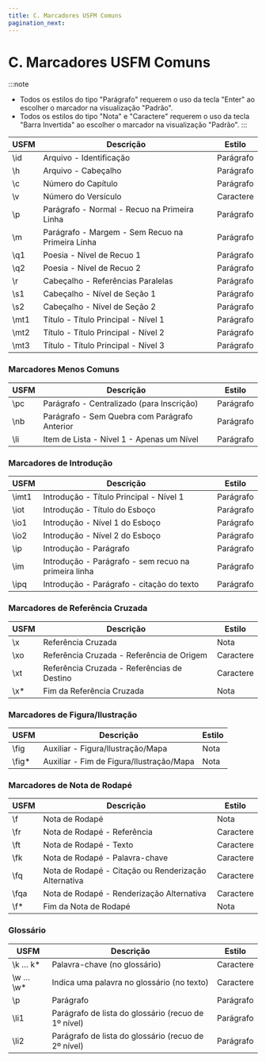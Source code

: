 ```yaml
---
title: C. Marcadores USFM Comuns
pagination_next:
---
```


# C. Marcadores USFM Comuns
:::note
- Todos os estilos do tipo "Parágrafo" requerem o uso da tecla "Enter" ao escolher o marcador na visualização "Padrão".
- Todos os estilos do tipo "Nota" e "Caractere" requerem o uso da tecla "Barra Invertida" ao escolher o marcador na visualização "Padrão".
:::

| USFM    | Descrição                                  | Estilo     |
| ------- | ------------------------------------------ | ---------- |
| \\id  | Arquivo - Identificação                    | Parágrafo  |
| \\h   | Arquivo - Cabeçalho                        | Parágrafo  |
| \\c   | Número do Capítulo                         | Parágrafo  |
| \\v   | Número do Versículo                        | Caractere  |
| \\p   | Parágrafo - Normal - Recuo na Primeira Linha    | Parágrafo  |
| \\m   | Parágrafo - Margem - Sem Recuo na Primeira Linha | Parágrafo  |
| \\q1  | Poesia - Nível de Recuo 1                 | Parágrafo  |
| \\q2  | Poesia - Nível de Recuo 2                 | Parágrafo  |
| \\r   | Cabeçalho - Referências Paralelas         | Parágrafo  |
| \\s1  | Cabeçalho - Nível de Seção 1              | Parágrafo  |
| \\s2  | Cabeçalho - Nível de Seção 2              | Parágrafo  |
| \\mt1 | Título - Título Principal - Nível 1       | Parágrafo  |
| \\mt2 | Título - Título Principal - Nível 2       | Parágrafo  |
| \\mt3 | Título - Título Principal - Nível 3       | Parágrafo  |

### Marcadores Menos Comuns

| USFM   | Descrição                                 | Estilo     |
| ------ | ----------------------------------------- | ---------- |
| \\pc | Parágrafo - Centralizado (para Inscrição) | Parágrafo  |
| \\nb | Parágrafo - Sem Quebra com Parágrafo Anterior | Parágrafo  |
| \\li | Item de Lista - Nível 1 - Apenas um Nível | Parágrafo  |
 
#####

### Marcadores de Introdução

| USFM     | Descrição                                      | Estilo     |
| -------- | ---------------------------------------------- | ---------- |
| \\imt1 | Introdução - Título Principal - Nível 1       | Parágrafo  |
| \\iot  | Introdução - Título do Esboço                   | Parágrafo  |
| \\io1  | Introdução - Nível 1 do Esboço                  | Parágrafo  |
| \\io2  | Introdução - Nível 2 do Esboço                  | Parágrafo  |
| \\ip   | Introdução - Parágrafo                           | Parágrafo  |
| \\im   | Introdução - Parágrafo - sem recuo na primeira linha | Parágrafo  |
| \\ipq  | Introdução - Parágrafo - citação do texto         | Parágrafo  |

### Marcadores de Referência Cruzada

| USFM      | Descrição                            | Estilo     |
| --------- | ----------------------------------- | ---------- |
| \\x     | Referência Cruzada                  | Nota       |
| \\xo    | Referência Cruzada - Referência de Origem | Caractere  |
| \\xt    | Referência Cruzada - Referências de Destino | Caractere  |
| \\x\* | Fim da Referência Cruzada              | Nota       |


### Marcadores de Figura/Ilustração

| USFM        | Descrição                              | Estilo |
| ----------- | ---------------------------------------- | ------ |
| \\fig     | Auxiliar - Figura/Ilustração/Mapa    | Nota   |
| \\fig\* | Auxiliar - Fim de Figura/Ilustração/Mapa | Nota   |

### Marcadores de Nota de Rodapé

| USFM      | Descrição                                   | Estilo     |
| --------- | ------------------------------------------- | ---------- |
| \\f     | Nota de Rodapé                              | Nota       |
| \\fr    | Nota de Rodapé - Referência                  | Caractere  |
| \\ft    | Nota de Rodapé - Texto                       | Caractere  |
| \\fk    | Nota de Rodapé - Palavra-chave               | Caractere  |
| \\fq    | Nota de Rodapé - Citação ou Renderização Alternativa | Caractere  |
| \\fqa   | Nota de Rodapé - Renderização Alternativa     | Caractere  |
| \\f\* | Fim da Nota de Rodapé                        | Nota       |


### Glossário

| USFM              | Descrição                                     | Estilo     |
| ----------------- | --------------------------------------------- | ---------- |
| \\k … k\*     | Palavra-chave (no glossário)                  | Caractere  |
| \\w … \\w\* | Indica uma palavra no glossário (no texto) | Caractere  |
| \\p             | Parágrafo                                     | Parágrafo  |
| \\li1           | Parágrafo de lista do glossário (recuo de 1º nível) | Parágrafo  |
| \\li2           | Parágrafo de lista do glossário (recuo de 2º nível) | Parágrafo  |